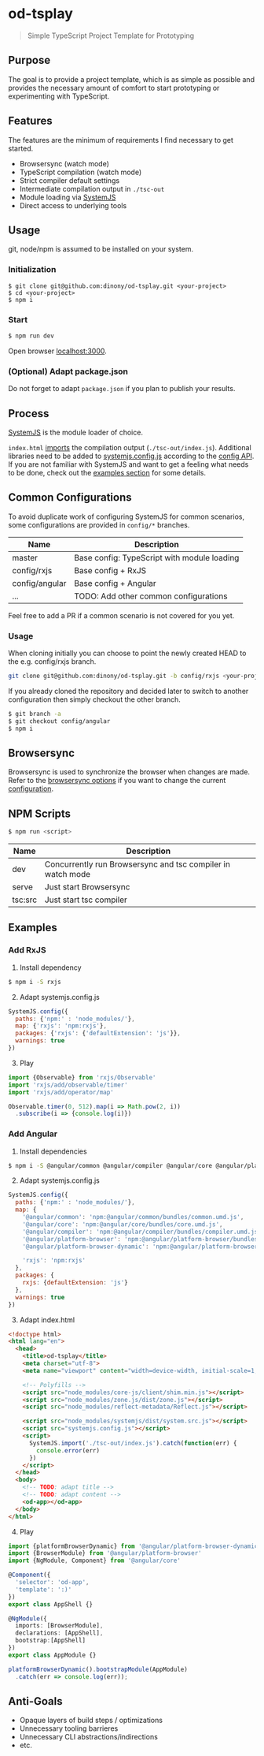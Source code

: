 # od-tsplay

> Simple TypeScript Project Template for Prototyping

## Purpose

The goal is to provide a project template, which is as simple as possible and provides the necessary amount of comfort to start prototyping or experimenting with TypeScript.

## Features

The features are the minimum of requirements I find necessary to get started.

- Browsersync (watch mode)
- TypeScript compilation (watch mode)
- Strict compiler default settings
- Intermediate compilation output in `./tsc-out`
- Module loading via [SystemJS](https://github.com/systemjs/systemjs)
- Direct access to underlying tools

## Usage

git, node/npm is assumed to be installed on your system.

### Initialization

```
$ git clone git@github.com:dinony/od-tsplay.git <your-project>
$ cd <your-project>
$ npm i
```

### Start

```bash
$ npm run dev
```
Open browser [localhost:3000](http://localhost:3000/index.html).

### (Optional) Adapt package.json

Do not forget to adapt `package.json` if you plan to publish your results.

## Process

[SystemJS](https://github.com/systemjs/systemjs) is the module loader of choice.

`index.html` [imports](https://github.com/systemjs/systemjs/blob/master/docs/system-api.md#systemjsimportmodulename--normalizedparentname---promisemodule) the compilation output (`./tsc-out/index.js`).
Additional libraries need to be added to [systemjs.config.js](https://github.com/dinony/od-tsplay/blob/master/systemjs.config.js)
according to the [config API](https://github.com/systemjs/systemjs/blob/master/docs/config-api.md). If you are not familiar with SystemJS and want to get a feeling what needs to be done, check out the [examples section](#examples) for some details.

## Common Configurations

To avoid duplicate work of configuring SystemJS for common scenarios, some configurations are provided in `config/*` branches.

| Name             | Description
|------------------|-------------------------------------------
| master           | Base config: TypeScript with module loading
| config/rxjs      | Base config + RxJS
| config/angular   | Base config + Angular
| ...              | TODO: Add other common configurations

Feel free to add a PR if a common scenario is not covered for you yet.

### Usage

When cloning initially you can choose to point the newly created HEAD to the e.g. config/rxjs branch.

```bash
git clone git@github.com:dinony/od-tsplay.git -b config/rxjs <your-project>
```

If you already cloned the repository and decided later to switch to another configuration then simply checkout the other branch.

```bash
$ git branch -a
$ git checkout config/angular
$ npm i
```

## Browsersync

Browsersync is used to synchronize the browser when changes are made.
Refer to the [browsersync options](https://www.browsersync.io/docs/options) if you want to change the current [configuration](https://github.com/dinony/od-tsplay/blob/master/tools/browserSync.js).

## NPM Scripts

```bash
$ npm run <script>
```

| Name          | Description
|---------------|-------------------------------------------
| dev           | Concurrently run Browsersync and tsc compiler in watch mode
| serve         | Just start Browsersync
| tsc:src       | Just start tsc compiler

## Examples

### Add RxJS

1. Install dependency

```bash
$ npm i -S rxjs
```
2. Adapt systemjs.config.js

```js
SystemJS.config({
  paths: {'npm:' : 'node_modules/'},
  map: {'rxjs': 'npm:rxjs'},
  packages: {'rxjs': {'defaultExtension': 'js'}},
  warnings: true
})
```
3. Play

```typescript
import {Observable} from 'rxjs/Observable'
import 'rxjs/add/observable/timer'
import 'rxjs/add/operator/map'

Observable.timer(0, 512).map(i => Math.pow(2, i))
  .subscribe(i => {console.log(i)})
```

### Add Angular

1. Install dependencies

```bash
$ npm i -S @angular/common @angular/compiler @angular/core @angular/platform-browser @angular/platform-browser-dynamic core-js reflect-metadata rxjs zone.js
```

2. Adapt systemjs.config.js

```javascript
SystemJS.config({
  paths: {'npm:' : 'node_modules/'},
  map: {
    '@angular/common': 'npm:@angular/common/bundles/common.umd.js',
    '@angular/core': 'npm:@angular/core/bundles/core.umd.js',
    '@angular/compiler': 'npm:@angular/compiler/bundles/compiler.umd.js',
    '@angular/platform-browser': 'npm:@angular/platform-browser/bundles/platform-browser.umd.js',
    '@angular/platform-browser-dynamic': 'npm:@angular/platform-browser-dynamic/bundles/platform-browser-dynamic.umd.js',

    'rxjs': 'npm:rxjs'
  },
  packages: {
    rxjs: {defaultExtension: 'js'}
  },
  warnings: true
})
```

3. Adapt index.html

```html
<!doctype html>
<html lang="en">
  <head>
    <title>od-tsplay</title>
    <meta charset="utf-8">
    <meta name="viewport" content="width=device-width, initial-scale=1, shrink-to-fit=no">

    <!-- Polyfills -->
    <script src="node_modules/core-js/client/shim.min.js"></script>
    <script src="node_modules/zone.js/dist/zone.js"></script>
    <script src="node_modules/reflect-metadata/Reflect.js"></script>

    <script src="node_modules/systemjs/dist/system.src.js"></script>
    <script src="systemjs.config.js"></script>
    <script>
      SystemJS.import('./tsc-out/index.js').catch(function(err) {
        console.error(err)
      })
    </script>
  </head>
  <body>
    <!-- TODO: adapt title -->
    <!-- TODO: adapt content -->
    <od-app></od-app>
  </body>
</html>
```

4. Play

```typescript
import {platformBrowserDynamic} from '@angular/platform-browser-dynamic'
import {BrowserModule} from '@angular/platform-browser'
import {NgModule, Component} from '@angular/core'

@Component({
  'selector': 'od-app',
  'template': ':)'
})
export class AppShell {}

@NgModule({
  imports: [BrowserModule],
  declarations: [AppShell],
  bootstrap:[AppShell]
})
export class AppModule {}

platformBrowserDynamic().bootstrapModule(AppModule)
  .catch(err => console.log(err));
```

## Anti-Goals

- Opaque layers of build steps / optimizations
- Unnecessary tooling barrieres
- Unnecessary CLI abstractions/indirections
- etc.
